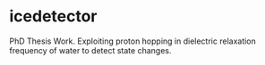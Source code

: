 # icedetector
PhD Thesis Work. Exploiting proton hopping in dielectric relaxation frequency of water to detect state changes.
